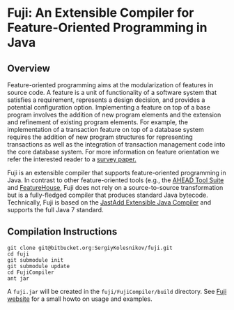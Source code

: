 # Fuji: An Extensible Compiler for Feature-Oriented Programming in Java


## Overview

Feature-oriented programming aims at the modularization of features in source code. A feature is a unit of functionality of a software system that satisfies a requirement, represents a design decision, and provides a potential configuration option. Implementing a feature on top of a base program involves the addition of new program elements and the extension and refinement of existing program elements. For example, the implementation of a transaction feature on top of a database system requires the addition of new program structures for representing transactions as well as the integration of transaction management code into the core database system. For more information on feature orientation we refer the interested reader to a [survey paper.](http://www.infosun.fim.uni-passau.de/cl/publications/docs/JOT2009fosd.pdf)

Fuji is an extensible compiler that supports feature-oriented programming in Java. In contrast to other feature-oriented tools (e.g., the [AHEAD Tool Suite](http://userweb.cs.utexas.edu/users/schwartz/ATS.html) and [FeatureHouse](http://www.fosd.de/fh/), Fuji does not rely on a source-to-source transformation but is a fully-fledged compiler that produces standard Java bytecode. Technically, Fuji is based on the [JastAdd Extensible Java Compiler](http://jastadd.org/web/jastaddj/) and supports the full Java 7 standard. 

## Compilation Instructions

```
git clone git@bitbucket.org:SergiyKolesnikov/fuji.git
cd fuji
git submodule init
git submodule update
cd FujiCompiler
ant jar
```

A `fuji.jar` will be created in the `fuji/FujiCompiler/build` directory.  See [Fuji website](http://fosd.de/fuji) for a small howto on usage and examples.
